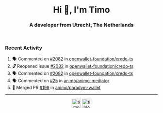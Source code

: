 <h1 align="center">Hi 👋, I'm Timo</h1>
<h3 align="center">A developer from Utrecht, The Netherlands</h3>
<br/>
<!-- https://github.com/rahuldkjain/github-profile-readme-generator --!>

<!--  <p align="left"><img src="https://github-readme-stats.vercel.app/api?username=timoglastra&show_icons=true&count_private=true&" alt="timoglastra" /></p> --!>

<!--
Github language stats
<p align="left"><img src="https://github-readme-stats.vercel.app/api/top-langs/?username=timoglastra&layout=compact" alt="timoglastra" /><p>
-->

<!-- Codestats language stats -->
<!-- <p align="left"><img src="https://codestats-readme.vercel.app/api/top-langs/?username=timoglastra&layout=compact&language_count=12" alt="timoglastra" /><p>    --!>
  
<h3>Recent Activity</h3>

<!--START_SECTION:activity-->
1. 🗣 Commented on [#2082](https://github.com/openwallet-foundation/credo-ts/issues/2082#issuecomment-2456360389) in [openwallet-foundation/credo-ts](https://github.com/openwallet-foundation/credo-ts)
2. 🔓 Reopened issue [#2082](https://github.com/openwallet-foundation/credo-ts/issues/2082) in [openwallet-foundation/credo-ts](https://github.com/openwallet-foundation/credo-ts)
3. 🗣 Commented on [#2082](https://github.com/openwallet-foundation/credo-ts/issues/2082#issuecomment-2456273755) in [openwallet-foundation/credo-ts](https://github.com/openwallet-foundation/credo-ts)
4. 🗣 Commented on [#25](https://github.com/animo/animo-mediator/issues/25#issuecomment-2454733260) in [animo/animo-mediator](https://github.com/animo/animo-mediator)
5. 🎉 Merged PR [#199](https://github.com/animo/paradym-wallet/pull/199) in [animo/paradym-wallet](https://github.com/animo/paradym-wallet)
<!--END_SECTION:activity-->

---

<p align="center">
<a href="https://twitter.com/timoglastra" target="blank"><img align="center" src="https://cdn.jsdelivr.net/npm/simple-icons@3.0.1/icons/twitter.svg" alt="timoglastra" height="30" width="30" /></a>
<a href="https://linkedin.com/in/timoglastra" target="blank"><img align="center" src="https://cdn.jsdelivr.net/npm/simple-icons@3.0.1/icons/linkedin.svg" alt="timoglastra" height="30" width="30" /></a>
</p>



